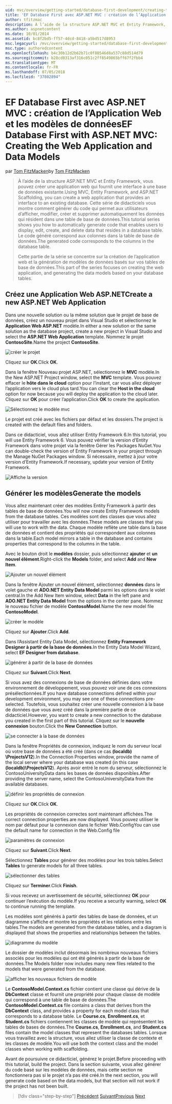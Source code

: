 ```yaml
---
uid: mvc/overview/getting-started/database-first-development/creating-the-web-application
title: 'EF Database First avec ASP.NET MVC : création de l’Application Web et les modèles de données | Microsoft Docs'
author: tfitzmac
description: À l’aide de la structure ASP.NET MVC et Entity Framework, vous pouvez créer une application web qui fournit une interface à une base de données existante. Ce didacticiel seri...
ms.author: aspnetcontent
ms.date: 10/01/2014
ms.assetid: bc8f2bd5-ff57-4dcd-8418-a5bd517d8953
msc.legacyurl: /mvc/overview/getting-started/database-first-development/creating-the-web-application
msc.type: authoredcontent
ms.openlocfilehash: b4c30b12d2b62b71c0f80546d8a537c80d514d79
ms.sourcegitcommit: b28cd0313af316c051c2ff8549865bff67f2fbb4
ms.translationtype: MT
ms.contentlocale: fr-FR
ms.lasthandoff: 07/05/2018
ms.locfileid: "37802894"
---
```

<a name="ef-database-first-with-aspnet-mvc-creating-the-web-application-and-data-models"></a><span data-ttu-id="cc450-104">EF Database First avec ASP.NET MVC : création de l’Application Web et les modèles de données</span><span class="sxs-lookup"><span data-stu-id="cc450-104">EF Database First with ASP.NET MVC: Creating the Web Application and Data Models</span></span>
====================
<span data-ttu-id="cc450-105">par [Tom FitzMacken](https://github.com/tfitzmac)</span><span class="sxs-lookup"><span data-stu-id="cc450-105">by [Tom FitzMacken](https://github.com/tfitzmac)</span></span>

> <span data-ttu-id="cc450-106">À l’aide de la structure ASP.NET MVC et Entity Framework, vous pouvez créer une application web qui fournit une interface à une base de données existante.</span><span class="sxs-lookup"><span data-stu-id="cc450-106">Using MVC, Entity Framework, and ASP.NET Scaffolding, you can create a web application that provides an interface to an existing database.</span></span> <span data-ttu-id="cc450-107">Cette série de didacticiels vous montre comment générer du code qui permet aux utilisateurs d’afficher, modifier, créer et supprimer automatiquement les données qui résident dans une table de base de données.</span><span class="sxs-lookup"><span data-stu-id="cc450-107">This tutorial series shows you how to automatically generate code that enables users to display, edit, create, and delete data that resides in a database table.</span></span> <span data-ttu-id="cc450-108">Le code généré correspond aux colonnes dans la table de base de données.</span><span class="sxs-lookup"><span data-stu-id="cc450-108">The generated code corresponds to the columns in the database table.</span></span>
> 
> <span data-ttu-id="cc450-109">Cette partie de la série se concentre sur la création de l’application web et la génération de modèles de données basés sur vos tables de base de données.</span><span class="sxs-lookup"><span data-stu-id="cc450-109">This part of the series focuses on creating the web application, and generating the data models based on your database tables.</span></span>


## <a name="create-a-new-aspnet-web-application"></a><span data-ttu-id="cc450-110">Créez une Application Web ASP.NET</span><span class="sxs-lookup"><span data-stu-id="cc450-110">Create a new ASP.NET Web Application</span></span>

<span data-ttu-id="cc450-111">Dans une nouvelle solution ou la même solution que le projet de base de données, créez un nouveau projet dans Visual Studio et sélectionnez le **Application Web ASP.NET** modèle.</span><span class="sxs-lookup"><span data-stu-id="cc450-111">In either a new solution or the same solution as the database project, create a new project in Visual Studio and select the **ASP.NET Web Application** template.</span></span> <span data-ttu-id="cc450-112">Nommez le projet **ContosoSite**.</span><span class="sxs-lookup"><span data-stu-id="cc450-112">Name the project **ContosoSite**.</span></span>

![créer le projet](creating-the-web-application/_static/image1.png)

<span data-ttu-id="cc450-114">Cliquez sur **OK**.</span><span class="sxs-lookup"><span data-stu-id="cc450-114">Click **OK**.</span></span>

<span data-ttu-id="cc450-115">Dans la fenêtre Nouveau projet ASP.NET, sélectionnez le **MVC** modèle.</span><span class="sxs-lookup"><span data-stu-id="cc450-115">In the New ASP.NET Project window, select the **MVC** template.</span></span> <span data-ttu-id="cc450-116">Vous pouvez effacer le **hôte dans le cloud** option pour l’instant, car vous allez déployer l’application vers le cloud plus tard.</span><span class="sxs-lookup"><span data-stu-id="cc450-116">You can clear the **Host in the cloud** option for now because you will deploy the application to the cloud later.</span></span> <span data-ttu-id="cc450-117">Cliquez sur **OK** pour créer l’application.</span><span class="sxs-lookup"><span data-stu-id="cc450-117">Click **OK** to create the application.</span></span>

![Sélectionnez le modèle mvc](creating-the-web-application/_static/image2.png)

<span data-ttu-id="cc450-119">Le projet est créé avec les fichiers par défaut et les dossiers.</span><span class="sxs-lookup"><span data-stu-id="cc450-119">The project is created with the default files and folders.</span></span>

<span data-ttu-id="cc450-120">Dans ce didacticiel, vous allez utiliser Entity Framework 6.</span><span class="sxs-lookup"><span data-stu-id="cc450-120">In this tutorial, you will use Entity Framework 6.</span></span> <span data-ttu-id="cc450-121">Vous pouvez vérifier la version d’Entity Framework dans votre projet via la fenêtre Gérer les Packages NuGet.</span><span class="sxs-lookup"><span data-stu-id="cc450-121">You can double-check the version of Entity Framework in your project through the Manage NuGet Packages window.</span></span> <span data-ttu-id="cc450-122">Si nécessaire, mettez à jour votre version d’Entity Framework.</span><span class="sxs-lookup"><span data-stu-id="cc450-122">If necessary, update your version of Entity Framework.</span></span>

![Affiche la version](creating-the-web-application/_static/image3.png)

## <a name="generate-the-models"></a><span data-ttu-id="cc450-124">Générer les modèles</span><span class="sxs-lookup"><span data-stu-id="cc450-124">Generate the models</span></span>

<span data-ttu-id="cc450-125">Vous allez maintenant créer des modèles Entity Framework à partir des tables de base de données.</span><span class="sxs-lookup"><span data-stu-id="cc450-125">You will now create Entity Framework models from the database tables.</span></span> <span data-ttu-id="cc450-126">Ces modèles sont des classes que vous allez utiliser pour travailler avec les données.</span><span class="sxs-lookup"><span data-stu-id="cc450-126">These models are classes that you will use to work with the data.</span></span> <span data-ttu-id="cc450-127">Chaque modèle reflète une table dans la base de données et contient des propriétés qui correspondent aux colonnes dans la table.</span><span class="sxs-lookup"><span data-stu-id="cc450-127">Each model mirrors a table in the database and contains properties that correspond to the columns in the table.</span></span>

<span data-ttu-id="cc450-128">Avec le bouton droit le **modèles** dossier, puis sélectionnez **ajouter** et **un nouvel élément**.</span><span class="sxs-lookup"><span data-stu-id="cc450-128">Right-click the **Models** folder, and select **Add** and **New Item**.</span></span>

![Ajouter un nouvel élément](creating-the-web-application/_static/image4.png)

<span data-ttu-id="cc450-130">Dans la fenêtre Ajouter un nouvel élément, sélectionnez **données** dans le volet gauche et **ADO.NET Entity Data Model** parmi les options dans le volet central.</span><span class="sxs-lookup"><span data-stu-id="cc450-130">In the Add New Item window, select **Data** in the left pane and **ADO.NET Entity Data Model** from the options in the center pane.</span></span> <span data-ttu-id="cc450-131">Nommez le nouveau fichier de modèle **ContosoModel**.</span><span class="sxs-lookup"><span data-stu-id="cc450-131">Name the new model file **ContosoModel**.</span></span>

![créer le modèle](creating-the-web-application/_static/image5.png)

<span data-ttu-id="cc450-133">Cliquez sur **Ajouter**.</span><span class="sxs-lookup"><span data-stu-id="cc450-133">Click **Add**.</span></span>

<span data-ttu-id="cc450-134">Dans l’Assistant Entity Data Model, sélectionnez **Entity Framework Designer à partir de la base de données**.</span><span class="sxs-lookup"><span data-stu-id="cc450-134">In the Entity Data Model Wizard, select **EF Designer from database**.</span></span>

![générer à partir de la base de données](creating-the-web-application/_static/image6.png)

<span data-ttu-id="cc450-136">Cliquez sur **Suivant**.</span><span class="sxs-lookup"><span data-stu-id="cc450-136">Click **Next**.</span></span>

<span data-ttu-id="cc450-137">Si vous avez des connexions de base de données définies dans votre environnement de développement, vous pouvez voir une de ces connexions présélectionnées.</span><span class="sxs-lookup"><span data-stu-id="cc450-137">If you have database connections defined within your development environment, you may see one of these connections pre-selected.</span></span> <span data-ttu-id="cc450-138">Toutefois, vous souhaitez créer une nouvelle connexion à la base de données que vous avez créé dans la première partie de ce didacticiel.</span><span class="sxs-lookup"><span data-stu-id="cc450-138">However, you want to create a new connection to the database you created in the first part of this tutorial.</span></span> <span data-ttu-id="cc450-139">Cliquez sur le **nouvelle connexion** bouton.</span><span class="sxs-lookup"><span data-stu-id="cc450-139">Click the **New Connection** button.</span></span>

![se connecter à la base de données](creating-the-web-application/_static/image7.png)

<span data-ttu-id="cc450-141">Dans la fenêtre Propriétés de connexion, indiquez le nom du serveur local où votre base de données a été créé (dans ce cas **(localdb) \ProjectsV12**).</span><span class="sxs-lookup"><span data-stu-id="cc450-141">In the Connection Properties window, provide the name of the local server where your database was created (in this case **(localdb)\ProjectsV12**).</span></span> <span data-ttu-id="cc450-142">Après avoir entré le nom du serveur, sélectionnez le ContosoUniversityData dans les bases de données disponibles.</span><span class="sxs-lookup"><span data-stu-id="cc450-142">After providing the server name, select the ContosoUniversityData from the available databases.</span></span>

![définir les propriétés de connexion](creating-the-web-application/_static/image8.png)

<span data-ttu-id="cc450-144">Cliquez sur **OK**.</span><span class="sxs-lookup"><span data-stu-id="cc450-144">Click **OK**.</span></span>

<span data-ttu-id="cc450-145">Les propriétés de connexion correctes sont maintenant affichées.</span><span class="sxs-lookup"><span data-stu-id="cc450-145">The correct connection properties are now displayed.</span></span> <span data-ttu-id="cc450-146">Vous pouvez utiliser le nom par défaut pour la connexion dans le fichier Web.Config</span><span class="sxs-lookup"><span data-stu-id="cc450-146">You can use the default name for connection in the Web.Config file</span></span>

![paramètres de connexion](creating-the-web-application/_static/image9.png)

<span data-ttu-id="cc450-148">Cliquez sur **Suivant**.</span><span class="sxs-lookup"><span data-stu-id="cc450-148">Click **Next**.</span></span>

<span data-ttu-id="cc450-149">Sélectionnez **Tables** pour générer des modèles pour les trois tables.</span><span class="sxs-lookup"><span data-stu-id="cc450-149">Select **Tables** to generate models for all three tables.</span></span>

![sélectionner des tables](creating-the-web-application/_static/image10.png)

<span data-ttu-id="cc450-151">Cliquez sur **Terminer**.</span><span class="sxs-lookup"><span data-stu-id="cc450-151">Click **Finish**.</span></span>

<span data-ttu-id="cc450-152">Si vous recevez un avertissement de sécurité, sélectionnez **OK** pour continuer l’exécution du modèle.</span><span class="sxs-lookup"><span data-stu-id="cc450-152">If you receive a security warning, select **OK** to continue running the template.</span></span>

<span data-ttu-id="cc450-153">Les modèles sont générés à partir des tables de base de données, et un diagramme s’affiche et montre les propriétés et les relations entre les tables.</span><span class="sxs-lookup"><span data-stu-id="cc450-153">The models are generated from the database tables, and a diagram is displayed that shows the properties and relationships between the tables.</span></span>

![diagramme du modèle](creating-the-web-application/_static/image11.png)

<span data-ttu-id="cc450-155">Le dossier de modèles inclut désormais les nombreux nouveaux fichiers associés pour les modèles qui ont été générés à partir de la base de données.</span><span class="sxs-lookup"><span data-stu-id="cc450-155">The Models folder now includes many new files related to the models that were generated from the database.</span></span>

![afficher les nouveaux fichiers de modèle](creating-the-web-application/_static/image12.png)

<span data-ttu-id="cc450-157">Le **ContosoModel.Context.cs** fichier contient une classe qui dérive de la **DbContext** classe et fournit une propriété pour chaque classe de modèle qui correspond à une table de base de données.</span><span class="sxs-lookup"><span data-stu-id="cc450-157">The **ContosoModel.Context.cs** file contains a class that derives from the **DbContext** class, and provides a property for each model class that corresponds to a database table.</span></span> <span data-ttu-id="cc450-158">Le **Course.cs**, **Enrollment.cs**, et **Student.cs** fichiers contiennent les classes de modèle qui représentent les tables de bases de données.</span><span class="sxs-lookup"><span data-stu-id="cc450-158">The **Course.cs**, **Enrollment.cs**, and **Student.cs** files contain the model classes that represent the databases tables.</span></span> <span data-ttu-id="cc450-159">Lorsque vous travaillez avec la structure, vous allez utiliser la classe de contexte et les classes de modèle.</span><span class="sxs-lookup"><span data-stu-id="cc450-159">You will use both the context class and the model classes when working with scaffolding.</span></span>

<span data-ttu-id="cc450-160">Avant de poursuivre ce didacticiel, générez le projet.</span><span class="sxs-lookup"><span data-stu-id="cc450-160">Before proceeding with this tutorial, build the project.</span></span> <span data-ttu-id="cc450-161">Dans la section suivante, vous allez générer du code basé sur les modèles de données, mais cette section ne fonctionnera pas si le projet n’a pas été créé.</span><span class="sxs-lookup"><span data-stu-id="cc450-161">In the next section, you will generate code based on the data models, but that section will not work if the project has not been built.</span></span>

> [!div class="step-by-step"]
> <span data-ttu-id="cc450-162">[Précédent](setting-up-database.md)
> [Suivant](generating-views.md)</span><span class="sxs-lookup"><span data-stu-id="cc450-162">[Previous](setting-up-database.md)
[Next](generating-views.md)</span></span>
